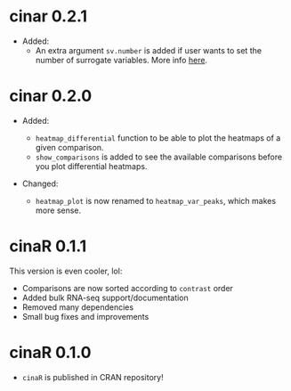 # cinar 0.2.1
* Added:
  - An extra argument `sv.number` is added if user wants to set the number of surrogate variables. More info [here](https://bioconductor.riken.jp/packages/3.0/bioc/vignettes/sva/inst/doc/sva.pdf).
  
# cinar 0.2.0
* Added:
  - `heatmap_differential` function to be able to plot the heatmaps
of a given comparison.
  - `show_comparisons` is added to see the available comparisons 
before you plot differential heatmaps.

* Changed:
  - `heatmap_plot` is now renamed to `heatmap_var_peaks`, which makes more sense.

# cinaR 0.1.1
This version is even cooler, lol:

- Comparisons are now sorted according to `contrast` order
- Added bulk RNA-seq support/documentation
- Removed many dependencies
- Small bug fixes and improvements

# cinaR 0.1.0
- `cinaR` is published in CRAN repository!
